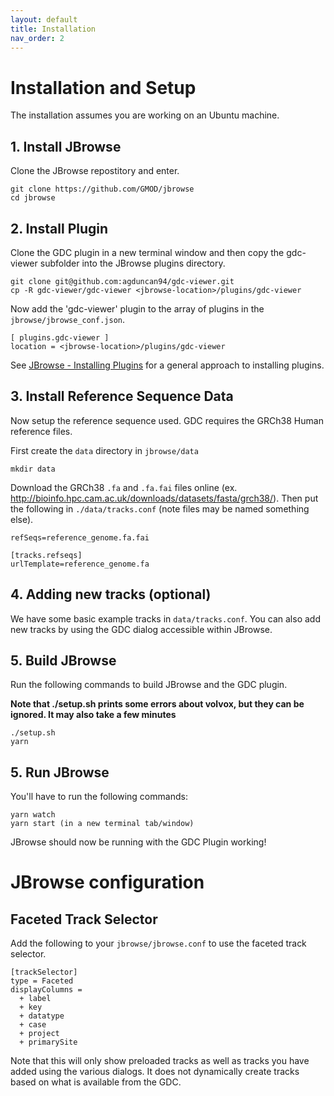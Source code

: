 ```yaml
---
layout: default
title: Installation
nav_order: 2
---
```


# Installation and Setup
The installation assumes you are working on an Ubuntu machine.

## 1. Install JBrowse

Clone the JBrowse repostitory and enter.
```
git clone https://github.com/GMOD/jbrowse
cd jbrowse
```

## 2. Install Plugin
Clone the GDC plugin in a new terminal window and then copy the gdc-viewer subfolder into the JBrowse plugins directory.
```
git clone git@github.com:agduncan94/gdc-viewer.git
cp -R gdc-viewer/gdc-viewer <jbrowse-location>/plugins/gdc-viewer
```

Now add the 'gdc-viewer' plugin to the array of plugins in the `jbrowse/jbrowse_conf.json`.
```
[ plugins.gdc-viewer ]
location = <jbrowse-location>/plugins/gdc-viewer
```

See [JBrowse - Installing Plugins](https://jbrowse.org/docs/plugins.html) for a general approach to installing plugins.

## 3. Install Reference Sequence Data
Now setup the reference sequence used. GDC requires the GRCh38 Human reference files.

First create the `data` directory in `jbrowse/data`

```
mkdir data
```

Download the GRCh38 `.fa` and `.fa.fai` files online (ex. http://bioinfo.hpc.cam.ac.uk/downloads/datasets/fasta/grch38/). Then put the following in `./data/tracks.conf` (note files may be named something else).

```
refSeqs=reference_genome.fa.fai
  
[tracks.refseqs]
urlTemplate=reference_genome.fa
```

## 4. Adding new tracks (optional)
We have some basic example tracks in `data/tracks.conf`. You can also add new tracks by using the GDC dialog accessible within JBrowse.

## 5. Build JBrowse
Run the following commands to build JBrowse and the GDC plugin.

**Note that ./setup.sh prints some errors about volvox, but they can be ignored. It may also take a few minutes**
```
./setup.sh
yarn
```

## 5. Run JBrowse
You'll have to run the following commands:

```
yarn watch
yarn start (in a new terminal tab/window)
```

JBrowse should now be running with the GDC Plugin working!

# JBrowse configuration
## Faceted Track Selector
Add the following to your `jbrowse/jbrowse.conf` to use the faceted track selector.
```
[trackSelector]
type = Faceted
displayColumns =
  + label
  + key
  + datatype
  + case
  + project
  + primarySite
```

Note that this will only show preloaded tracks as well as tracks you have added using the various dialogs. It does not dynamically create tracks based on what is available from the GDC.
